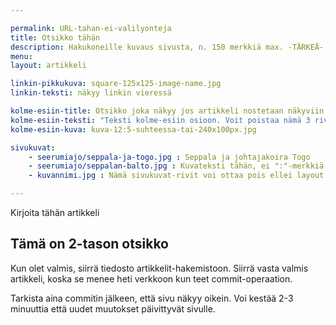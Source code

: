 ```yaml
---

permalink: URL-tahan-ei-valilyonteja
title: Otsikko tähän
description: Hakukoneille kuvaus sivusta, n. 150 merkkiä max. -TÄRKEÄ-
menu: 
layout: artikkeli

linkin-pikkukuva: square-125x125-image-name.jpg
linkin-teksti: näkyy linkin vieressä

kolme-esiin-title: Otsikko joka näkyy jos artikkeli nostetaan näkyviin kolme-esiin osioon. 
kolme-esiin-teksti: "Teksti kolme-esiin osioon. Voit poistaa nämä 3 riviä jos artikkelia ei esitellä."
kolme-esiin-kuva: kuva-12:5-suhteessa-tai-240x100px.jpg

sivukuvat:
    - seerumiajo/seppala-ja-togo.jpg : Seppala ja johtajakoira Togo
    - seerumiajo/seppalan-balto.jpg : Kuvateksti tähän, ei ":"-merkkiä 
    - kuvannimi.jpg : Nämä sivukuvat-rivit voi ottaa pois ellei layout ole artikkeli-kuvapalkilla  

---
```


Kirjoita tähän artikkeli

## Tämä on 2-tason otsikko

Kun olet valmis, siirrä tiedosto artikkelit-hakemistoon. Siirrä vasta valmis artikkeli, koska se 
menee heti verkkoon kun teet commit-operaation.

Tarkista aina commitin jälkeen, että sivu näkyy oikein. Voi kestää 2-3 minuuttia että uudet 
muutokset päivittyvät sivulle.
 
